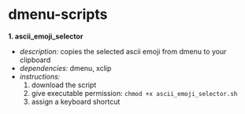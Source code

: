 # dmenu-scripts

**1. ascii_emoji_selector** 
- _description:_ copies the selected ascii emoji from dmenu to your clipboard 
- _dependencies:_ dmenu, xclip
- _instructions:_
  1. download the script
  2. give executable permission: `chmod +x ascii_emoji_selector.sh`
  3. assign a keyboard shortcut 
